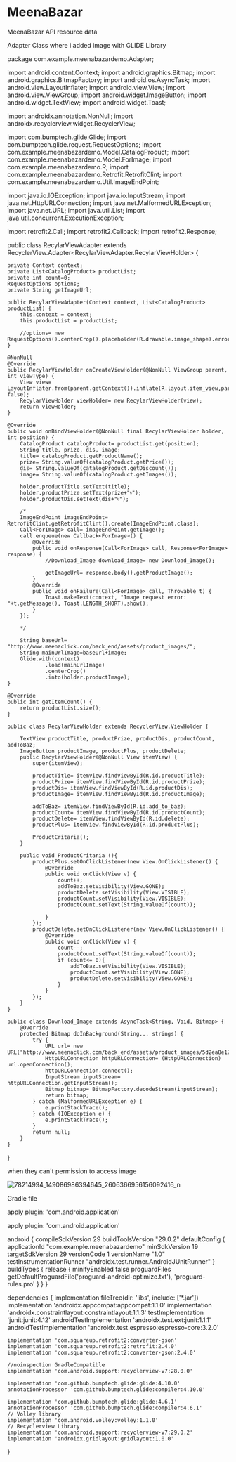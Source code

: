 # MeenaBazar
MeenaBazar API resource data

Adapter Class where i added image with GLIDE Library

package com.example.meenabazardemo.Adapter;

import android.content.Context;
import android.graphics.Bitmap;
import android.graphics.BitmapFactory;
import android.os.AsyncTask;
import android.view.LayoutInflater;
import android.view.View;
import android.view.ViewGroup;
import android.widget.ImageButton;
import android.widget.TextView;
import android.widget.Toast;

import androidx.annotation.NonNull;
import androidx.recyclerview.widget.RecyclerView;

import com.bumptech.glide.Glide;
import com.bumptech.glide.request.RequestOptions;
import com.example.meenabazardemo.Model.CatalogProduct;
import com.example.meenabazardemo.Model.ForImage;
import com.example.meenabazardemo.R;
import com.example.meenabazardemo.Retrofit.RetrofitClint;
import com.example.meenabazardemo.Util.ImageEndPoint;

import java.io.IOException;
import java.io.InputStream;
import java.net.HttpURLConnection;
import java.net.MalformedURLException;
import java.net.URL;
import java.util.List;
import java.util.concurrent.ExecutionException;

import retrofit2.Call;
import retrofit2.Callback;
import retrofit2.Response;

public class RecylarViewAdapter extends RecyclerView.Adapter<RecylarViewAdapter.RecylarViewHolder> {

    private Context context;
    private List<CatalogProduct> productList;
    private int count=0;
    RequestOptions options;
    private String getImageUrl;

    public RecylarViewAdapter(Context context, List<CatalogProduct> productList) {
        this.context = context;
        this.productList = productList;

        //options= new RequestOptions().centerCrop().placeholder(R.drawable.image_shape).error(R.drawable.image_shape);
    }

    @NonNull
    @Override
    public RecylarViewHolder onCreateViewHolder(@NonNull ViewGroup parent, int viewType) {
        View view= LayoutInflater.from(parent.getContext()).inflate(R.layout.item_view,parent, false);
        RecylarViewHolder viewHolder= new RecylarViewHolder(view);
        return viewHolder;
    }

    @Override
    public void onBindViewHolder(@NonNull final RecylarViewHolder holder, int position) {
        CatalogProduct catalogProduct= productList.get(position);
        String title, prize, dis, image;
        title= catalogProduct.getProductName();
        prize= String.valueOf(catalogProduct.getPrice());
        dis= String.valueOf(catalogProduct.getDiscount());
        image= String.valueOf(catalogProduct.getImages());

        holder.productTitle.setText(title);
        holder.productPrize.setText(prize+"৳");
        holder.productDis.setText(dis+"৳");
        
        /*
        ImageEndPoint imageEndPoint= RetrofitClint.getRetrofitClint().create(ImageEndPoint.class);
        Call<ForImage> call= imageEndPoint.getImage();
        call.enqueue(new Callback<ForImage>() {
            @Override
            public void onResponse(Call<ForImage> call, Response<ForImage> response) {
                //Download_Image download_image= new Download_Image();

                getImageUrl= response.body().getProductImage();
            }
            @Override
            public void onFailure(Call<ForImage> call, Throwable t) {
                Toast.makeText(context, "Image request error: "+t.getMessage(), Toast.LENGTH_SHORT).show();
            }
        });

        */

        String baseUrl= "http://www.meenaclick.com/back_end/assets/product_images/";
        String mainUrlImage=baseUrl+image;
        Glide.with(context)
                .load(mainUrlImage)
                .centerCrop()
                .into(holder.productImage);
    }

    @Override
    public int getItemCount() {
        return productList.size();
    }

    public class RecylarViewHolder extends RecyclerView.ViewHolder {

        TextView productTitle, productPrize, productDis, productCount, addToBaz;
        ImageButton productImage, productPlus, productDelete;
        public RecylarViewHolder(@NonNull View itemView) {
            super(itemView);

            productTitle= itemView.findViewById(R.id.productTitle);
            productPrize= itemView.findViewById(R.id.productPrize);
            productDis= itemView.findViewById(R.id.productDis);
            productImage= itemView.findViewById(R.id.productImage);

            addToBaz= itemView.findViewById(R.id.add_to_baz);
            productCount= itemView.findViewById(R.id.productCount);
            productDelete= itemView.findViewById(R.id.delete);
            productPlus= itemView.findViewById(R.id.productPlus);

            ProductCritaria();
        }

        public void ProductCritaria (){
            productPlus.setOnClickListener(new View.OnClickListener() {
                @Override
                public void onClick(View v) {
                    count++;
                    addToBaz.setVisibility(View.GONE);
                    productDelete.setVisibility(View.VISIBLE);
                    productCount.setVisibility(View.VISIBLE);
                    productCount.setText(String.valueOf(count));

                }
            });
            productDelete.setOnClickListener(new View.OnClickListener() {
                @Override
                public void onClick(View v) {
                    count--;
                    productCount.setText(String.valueOf(count));
                    if (count<= 0){
                        addToBaz.setVisibility(View.VISIBLE);
                        productCount.setVisibility(View.GONE);
                        productDelete.setVisibility(View.GONE);
                    }
                }
            });
        }
    }

    public class Download_Image extends AsyncTask<String, Void, Bitmap> {
        @Override
        protected Bitmap doInBackground(String... strings) {
            try {
                URL url= new URL("http://www.meenaclick.com/back_end/assets/product_images/5d2ea8e12c6a7.png");
                HttpURLConnection httpURLConnection= (HttpURLConnection) url.openConnection();
                httpURLConnection.connect();
                InputStream inputStream= httpURLConnection.getInputStream();
                Bitmap bitmap= BitmapFactory.decodeStream(inputStream);
                return bitmap;
            } catch (MalformedURLException e) {
                e.printStackTrace();
            } catch (IOException e) {
                e.printStackTrace();
            }
            return null;
        }
    }
}

when they can't permission to access image

![78214994_149086986394645_2606366956156092416_n](https://user-images.githubusercontent.com/31959794/70170317-a9843080-16f6-11ea-8bdb-9d8793c285d2.jpg)


Gradle file

apply plugin: 'com.android.application'

apply plugin: 'com.android.application'

android {
    compileSdkVersion 29
    buildToolsVersion "29.0.2"
    defaultConfig {
        applicationId "com.example.meenabazardemo"
        minSdkVersion 19
        targetSdkVersion 29
        versionCode 1
        versionName "1.0"
        testInstrumentationRunner "androidx.test.runner.AndroidJUnitRunner"
    }
    buildTypes {
        release {
            minifyEnabled false
            proguardFiles getDefaultProguardFile('proguard-android-optimize.txt'), 'proguard-rules.pro'
        }
    }
}

dependencies {
    implementation fileTree(dir: 'libs', include: ['*.jar'])
    implementation 'androidx.appcompat:appcompat:1.1.0'
    implementation 'androidx.constraintlayout:constraintlayout:1.1.3'
    testImplementation 'junit:junit:4.12'
    androidTestImplementation 'androidx.test.ext:junit:1.1.1'
    androidTestImplementation 'androidx.test.espresso:espresso-core:3.2.0'


    implementation 'com.squareup.retrofit2:converter-gson'
    implementation 'com.squareup.retrofit2:retrofit:2.4.0'
    implementation 'com.squareup.retrofit2:converter-gson:2.4.0'

    //noinspection GradleCompatible
    implementation 'com.android.support:recyclerview-v7:28.0.0'

    implementation 'com.github.bumptech.glide:glide:4.10.0'
    annotationProcessor 'com.github.bumptech.glide:compiler:4.10.0'

    implementation 'com.github.bumptech.glide:glide:4.6.1'
    annotationProcessor 'com.github.bumptech.glide:compiler:4.6.1'
    // Volley library
    implementation 'com.android.volley:volley:1.1.0'
    // Recyclerview Library
    implementation 'com.android.support:recyclerview-v7:29.0.2'
    implementation 'androidx.gridlayout:gridlayout:1.0.0'

}
